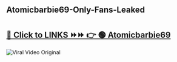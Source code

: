 
 ## Atomicbarbie69-Only-Fans-Leaked

# <h2><a href="https://clipsfans.com/Atomicbarbie69&ref=git">🔗 Click to LINKS ⏩⏩ 👉 🟢 Atomicbarbie69 </a></h2>

<a href="https://clipsfans.com/Atomicbarbie69&ref=git" rel="nofollow" data-target="animated-image.originalLink"><img src="https://i.ibb.co.com/xMMVF88/686577567.gif" alt="Viral Video Original" style="max-width: 100%; display: inline-block;" data-target="animated-image.originalImage"></a>
